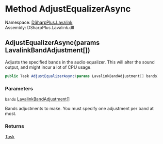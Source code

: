# Method AdjustEqualizerAsync

Namespace: [DSharpPlus.Lavalink](DSharpPlus.Lavalink.md)  
Assembly: DSharpPlus.Lavalink.dll

## <a id="DSharpPlus_Lavalink_LavalinkGuildConnection_AdjustEqualizerAsync_DSharpPlus_Lavalink_LavalinkBandAdjustment___"></a>AdjustEqualizerAsync\(params LavalinkBandAdjustment\[\]\)

Adjusts the specified bands in the audio equalizer. This will alter the sound output, and might incur a lot of CPU usage.

```csharp
public Task AdjustEqualizerAsync(params LavalinkBandAdjustment[] bands)
```

### Parameters

`bands` [LavalinkBandAdjustment](DSharpPlus.Lavalink.LavalinkBandAdjustment.md)\[\]

Bands adjustments to make. You must specify one adjustment per band at most.

### Returns

[Task](https://learn.microsoft.com/dotnet/api/system.threading.tasks.task)

